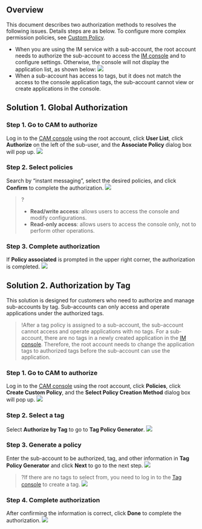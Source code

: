 ## Overview
This document describes two authorization methods to resolves the following issues. Details steps are as below. To configure more complex permission policies, see [Custom Policy](https://intl.cloud.tencent.com/document/product/1047/38088).
- When you are using the IM service with a sub-account, the root account needs to authorize the sub-account to access the [IM console](https://console.cloud.tencent.com/im) and to configure settings. Otherwise, the console will not display the application list, as shown below:
![](https://main.qcloudimg.com/raw/0a28018859d63fc6822457021fc1e023.png)
- When a sub-account has access to tags, but it does not match the access to the console application tags, the sub-account cannot view or create applications in the console.

## Solution 1. Global Authorization
### Step 1. Go to CAM to authorize
Log in to the [CAM console](https://console.cloud.tencent.com/cam) using the root account, click **User List**, click **Authorize** on the left of the sub-user, and the **Associate Policy** dialog box will pop up.
![](https://main.qcloudimg.com/raw/9a87638c3298b3e50307e82186eb17ea.png) 

### Step 2. Select policies
Search by “instant messaging”, select the desired policies, and click **Confirm** to complete the authorization.
![](https://main.qcloudimg.com/raw/9a4b20af40d5800db94c058f6a492175.png)

>?
>- **Read/write access**: allows users to access the console and modify configurations.
>- **Read-only access**: allows users to access the console only, not to perform other operations.
### Step 3. Complete authorization
If **Policy associated** is prompted in the upper right corner, the authorization is completed.
![](https://main.qcloudimg.com/raw/7c2812137b4afc10dcf3de7072a90761.png)


## Solution 2. Authorization by Tag
This solution is designed for customers who need to authorize and manage sub-accounts by tag. Sub-accounts can only access and operate applications under the authorized tags.
>!After a tag policy is assigned to a sub-account, the sub-account cannot access and operate applications with no tags. For a sub-account, there are no tags in a newly created application in the [IM console](https://console.cloud.tencent.com/im). Therefore, the root account needs to change the application tags to authorized tags before the sub-account can use the application.


### Step 1. Go to CAM to authorize
Log in to the [CAM console](https://console.cloud.tencent.com/cam) using the root account, click **Policies**, click **Create Custom Policy**, and the **Select Policy Creation Method** dialog box will pop up.
![](https://main.qcloudimg.com/raw/289a2def35370b7511625b37f3e798b3.png)

### Step 2. Select a tag
Select **Authorize by Tag** to go to **Tag Policy Generator**.
![](https://main.qcloudimg.com/raw/02098a1da180deae9c810b97cb0c453c.png)

### Step 3. Generate a policy
Enter the sub-account to be authorized, tag, and other information in **Tag Policy Generator** and click **Next** to go to the next step.
![](https://main.qcloudimg.com/raw/e590a9843e852bf9eca22bfc95ffbc13.png)

>?If there are no tags to select from, you need to log in to the [Tag console](https://console.cloud.tencent.com/tag/taglist) to create a tag.
>![](https://main.qcloudimg.com/raw/e6d0aeb3a04b9281627805f0cde3d052.png)

### Step 4. Complete authorization
After confirming the information is correct, click **Done** to complete the authorization.
![](https://main.qcloudimg.com/raw/3c9e2624f334f9c9820402f579381ae6.png)